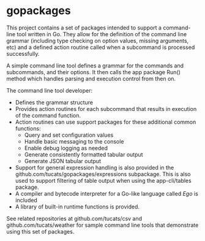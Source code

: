 # gopackages

This project contains a set of packages intended to support a command-line tool written in Go.
They allow for the definition of the command line grammar (including type checking on option
values, missing arguments, etc) and a defined action routine called when a subcommand is
processed successfully.

A simple command line tool defines a grammar for the commands and subcommands, and their 
options. It then calls the app package Run() method which handles parsing and execution
control from then on.

The command line tool developer:

* Defines the grammar structure
* Provides action routines for each subcommand that results in execution of the command function.
* Action routines can use support packages for these additional common functions:
  * Query and set configuration values
  * Handle basic messaging to the console
  * Enable debug logging as needed
  * Generate consistently formatted tabular output
  * Generate JSON tabular output
* Support for general expression handling is also provided in the github.com/tucats/gopackages/expressions subpackage.
This is also used to support filtering of table output when using the app-cli/tables package.
* A compiler and bytecode interpreter for a Go-like language called _Ego_ is included
* A library of built-in runtime functions is provided.

See related repositories at github.com/tucats/csv and github.com/tucats/weather for sample
command line tools that demonstrate using this set of packages.
